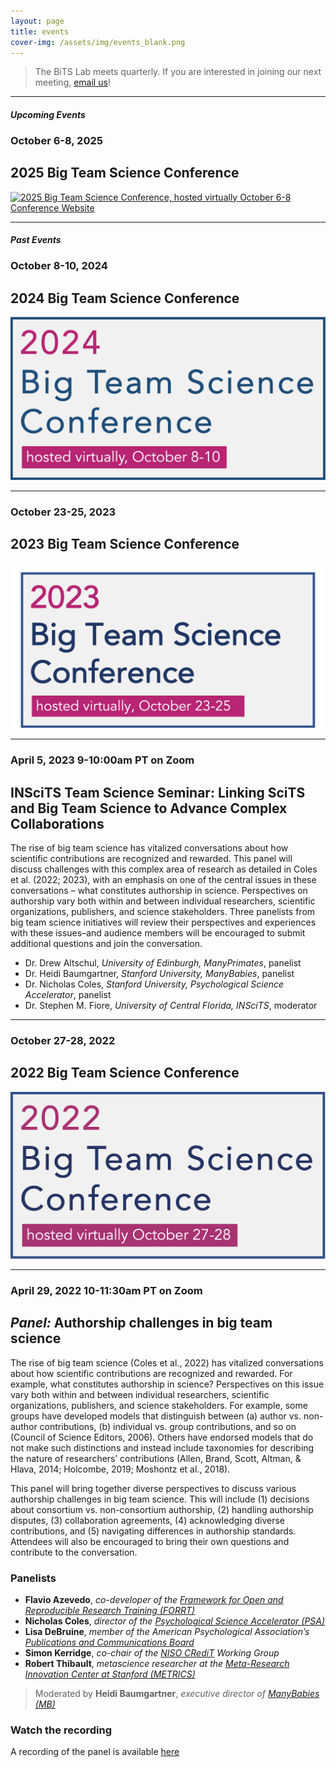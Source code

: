```yaml
---
layout: page
title: events
cover-img: /assets/img/events_blank.png
---
```


> The BiTS Lab meets quarterly. If you are interested in joining our next meeting, [email us](mailto:partnership@manybabies.org)!

***

#### *Upcoming Events*

### October 6-8, 2025 
## 2025 Big Team Science Conference

<a href="https://bigteamscienceconference.github.io" target="_blank"><img src="/assets/img/BTSCon2025_logo.png" alt="2025 Big Team Science Conference, hosted virtually October 6-8"></a>
[Conference Website](https://bigteamscienceconference.github.io) 


***

#### *Past Events*

### October 8-10, 2024 
## 2024 Big Team Science Conference

<a href="https://bigteamscienceconference.github.io/2024btscon/" target="_blank"><img src="/assets/img/BTSCon2024_logo.png" alt="2024 Big Team Science Conference, hosted virtually October 8-10"></a>

***

### October 23-25, 2023 
## 2023 Big Team Science Conference

<a href="https://bigteamscienceconference.github.io/2023btscon/" target="_blank"><img src="/assets/img/BTSCon2023_logo.png" alt="2023 Big Team Science Conference, hosted virtually October 23-25"></a>

 ***

### April 5, 2023 9-10:00am PT on Zoom
## INSciTS Team Science Seminar: Linking SciTS and Big Team Science to Advance Complex Collaborations

The rise of big team science has vitalized conversations about how scientific contributions are recognized and rewarded. This panel will discuss challenges with this complex area of research as detailed in Coles et al. (2022; 2023), with an emphasis on one of the central issues in these conversations – what constitutes authorship in science. Perspectives on authorship vary both within and between individual researchers, scientific organizations, publishers, and science stakeholders. Three panelists from big team science initiatives will review their perspectives and experiences with these issues–and audience members will be encouraged to submit additional questions and join the conversation.

* Dr. Drew Altschul, *University of Edinburgh, ManyPrimates*, panelist
* Dr. Heidi Baumgartner, *Stanford University, ManyBabies*, panelist
* Dr. Nicholas Coles, *Stanford University, Psychological Science Accelerator*, panelist
* Dr. Stephen M. Fiore, *University of Central Florida, INSciTS*, moderator

***
### October 27-28, 2022 
## 2022 Big Team Science Conference

<a href="https://bigteamscienceconference.github.io/2022btscon/" target="_blank"><img src="/assets/img/BTSCon2022_logo.png" alt="2022 Big Team Science Conference, hosted virtually October 27-28"></a>

***
### April 29, 2022 10-11:30am PT on Zoom
## *Panel:* Authorship challenges in big team science

The rise of big team science (Coles et al., 2022) has vitalized conversations about how scientific contributions are recognized and rewarded. For example, what constitutes authorship in science? Perspectives on this issue vary both within and between individual researchers, scientific organizations, publishers, and science stakeholders. For example, some groups have developed models that distinguish between (a) author vs. non-author contributions, (b) individual vs. group contributions, and so on (Council of Science Editors, 2006). Others have endorsed models that do not make such distinctions and instead include taxonomies for describing the nature of researchers’ contributions (Allen, Brand, Scott, Altman, & Hlava, 2014; Holcombe, 2019; Moshontz et al., 2018).

This panel will bring together diverse perspectives to discuss various authorship challenges in big team science. This will include (1) decisions about consortium vs. non-consortium authorship, (2) handling authorship disputes, (3) collaboration agreements, (4) acknowledging diverse contributions, and (5) navigating differences in authorship standards. Attendees will also be encouraged to bring their own questions and contribute to the conversation.

### Panelists 
* **Flavio Azevedo**, *co-developer of the [Framework for Open and Reproducible Research Training (FORRT)](https://forrt.org)*
* **Nicholas Coles**, *director of the [Psychological Science Accelerator (PSA)](https://psysciacc.org/)*
* **Lisa DeBruine**, *member of the American Psychological Association’s [Publications and Communications Board](https://www.apa.org/about/governance/bdcmte/publication)*
* **Simon Kerridge**, *co-chair of the [NISO CRediT](http://credit.niso.org) Working Group*
* **Robert Thibault**, *metascience researcher at the [Meta-Research Innovation Center at Stanford (METRICS)](https://metrics.stanford.edu/)*

>Moderated by **Heidi Baumgartner**, *executive director of [ManyBabies (MB)](https://manybabies.github.io/)*

### Watch the recording

A recording of the panel is available [here](https://stanford.zoom.us/rec/play/2uaC97qwwMzeK57ghAVdQHKC-fgXEFifoEbcTOGGiOMzcqc-prfPs7XgeUcL57DAKTeUFncBBDTvfOq7._xHP9rhrYWenlbI6?continueMode=true)

